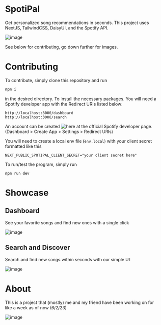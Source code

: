 # SpotiPal
Get personalized song recommendations in seconds. This project uses NextJS, TailwindCSS, DaisyUI, and the Spotify API.

![image](https://github.com/krozzi/SpotiPal/assets/107476445/1da8c59a-b4aa-4614-880a-79dfe8293e0c)

See below for contributing, go down further for images.

# Contributing
To contribute, simply clone this repository and run 
```cmd
npm i
```
in the desired directory. To install the necessary packages. You will need a Spotify developer app with the Redirect URIs listed below:
```
http://localhost:3000/dashboard
http://localhost:3000/search
```
An account can be created ![here](https://developer.spotify.com/) at the official Spotify developer page. 
(Dashboard > Create App > Settings > Redirect URIs)

You will need to create a local env file (`env.local`) with your client secret formatted like this 
```env
NEXT_PUBLIC_SPOTIPAL_CLIENT_SECRET="your client secret here"
```
To run/test the program, simply run 
```
npm run dev
```

# Showcase
## Dashboard
See your favorite songs and find new ones with a single click 

![image](https://cdn.discordapp.com/attachments/1035705871344341013/1113684249153916968/image.png)

## Search and Discover
Search and find new songs within seconds with our simple UI

![image](https://github.com/krozzi/SpotiPal/assets/107476445/c1d03c47-ec99-4cd4-8c84-b142b141340d)

# About
This is a project that (mostly) me and my friend have been working on for like a week as of now (6/2/23)

![image](https://github.com/krozzi/SpotiPal/assets/107476445/7cfeb66a-acff-4b50-9891-1d40348800df)


